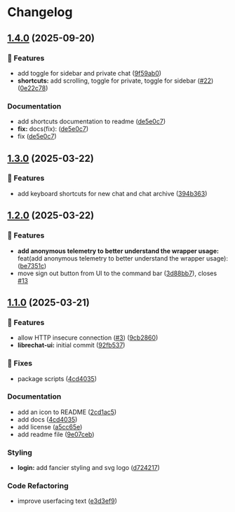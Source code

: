 # Changelog

## [1.4.0](https://github.com/leikoilja/LibreChat-UI/compare/v1.3.0...v1.4.0) (2025-09-20)


### 🚀 Features

* add toggle for sidebar and private chat ([9f59ab0](https://github.com/leikoilja/LibreChat-UI/commit/9f59ab07ace51d8b3e145d45b1c9daa9e00155a9))
* **shortcuts:** add scrolling, toggle for private, toggle for sidebar ([#22](https://github.com/leikoilja/LibreChat-UI/issues/22)) ([0e22c78](https://github.com/leikoilja/LibreChat-UI/commit/0e22c78d71e6b059646f5ddaeafc33cba00f99c4))


### Documentation

* add shortcuts documentation to readme ([de5e0c7](https://github.com/leikoilja/LibreChat-UI/commit/de5e0c76bc67b619a92e88cde0565e7886968db7))
* **fix:** docs(fix):  ([de5e0c7](https://github.com/leikoilja/LibreChat-UI/commit/de5e0c76bc67b619a92e88cde0565e7886968db7))
* fix ([de5e0c7](https://github.com/leikoilja/LibreChat-UI/commit/de5e0c76bc67b619a92e88cde0565e7886968db7))

## [1.3.0](https://github.com/leikoilja/LibreChat-UI/compare/v1.2.0...v1.3.0) (2025-03-22)


### 🚀 Features

* add keyboard shortcuts for new chat and chat archive ([394b363](https://github.com/leikoilja/LibreChat-UI/commit/394b36371f804d35fc7039cfe50bbc28129571de))

## [1.2.0](https://github.com/leikoilja/LibreChat-UI/compare/v1.1.0...v1.2.0) (2025-03-22)


### 🚀 Features

* **add anonymous telemetry to better understand the wrapper usage:** feat(add anonymous telemetry to better understand the wrapper usage):  ([be7351c](https://github.com/leikoilja/LibreChat-UI/commit/be7351c8432308fa51b6e3f6cfd1e22198f1d703))
* move sign out button from UI to the command bar ([3d88bb7](https://github.com/leikoilja/LibreChat-UI/commit/3d88bb7717e2a0178885a40a8d6ab155ca9ba5b5)), closes [#13](https://github.com/leikoilja/LibreChat-UI/issues/13)

## [1.1.0](https://github.com/leikoilja/LibreChat-UI/compare/v1.0.0...v1.1.0) (2025-03-21)


### 🚀 Features

* allow HTTP insecure connection ([#3](https://github.com/leikoilja/LibreChat-UI/issues/3)) ([9cb2860](https://github.com/leikoilja/LibreChat-UI/commit/9cb286008d25638aafe80a8d187ac1910ce0b8e4))
* **librechat-ui:** initial commit ([92fb537](https://github.com/leikoilja/LibreChat-UI/commit/92fb53796006c87f59728f8cc24a223cf87314d2))


### 🐞 Fixes

* package scripts ([4cd4035](https://github.com/leikoilja/LibreChat-UI/commit/4cd40358611932b251cc643b57741b94c5788406))


### Documentation

* add an icon to README ([2cd1ac5](https://github.com/leikoilja/LibreChat-UI/commit/2cd1ac595a1a65f545b7bc7c0cbe3bfc11a46ba6))
* add docs ([4cd4035](https://github.com/leikoilja/LibreChat-UI/commit/4cd40358611932b251cc643b57741b94c5788406))
* add license ([a5cc65e](https://github.com/leikoilja/LibreChat-UI/commit/a5cc65ea51f25ac6a93d7539d0ebc82238a0a5ac))
* add readme file ([9e07ceb](https://github.com/leikoilja/LibreChat-UI/commit/9e07cebb61d5f93b70bc508505a72dd48f668343))


### Styling

* **login:** add fancier styling and svg logo ([d724217](https://github.com/leikoilja/LibreChat-UI/commit/d724217d1327d7b19b6b25284ff537ca551efd14))


### Code Refactoring

* improve userfacing text ([e3d3ef9](https://github.com/leikoilja/LibreChat-UI/commit/e3d3ef9c935435e146efa945692d2e7337b0cdee))
